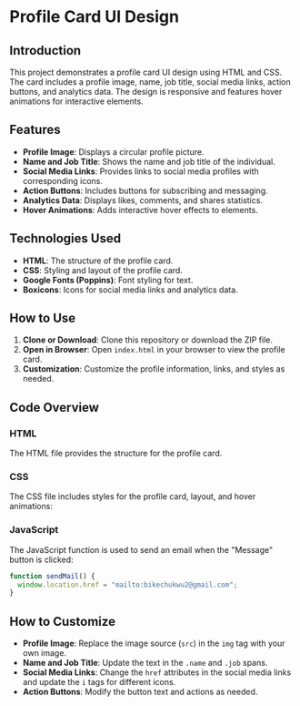 # Profile Card UI Design

## Introduction

This project demonstrates a profile card UI design using HTML and CSS. The card includes a profile image, name, job title, social media links, action buttons, and analytics data. The design is responsive and features hover animations for interactive elements.

## Features

- **Profile Image**: Displays a circular profile picture.
- **Name and Job Title**: Shows the name and job title of the individual.
- **Social Media Links**: Provides links to social media profiles with corresponding icons.
- **Action Buttons**: Includes buttons for subscribing and messaging.
- **Analytics Data**: Displays likes, comments, and shares statistics.
- **Hover Animations**: Adds interactive hover effects to elements.

## Technologies Used

- **HTML**: The structure of the profile card.
- **CSS**: Styling and layout of the profile card.
- **Google Fonts (Poppins)**: Font styling for text.
- **Boxicons**: Icons for social media links and analytics data.

## How to Use

1. **Clone or Download**: Clone this repository or download the ZIP file.
2. **Open in Browser**: Open `index.html` in your browser to view the profile card.
3. **Customization**: Customize the profile information, links, and styles as needed.

## Code Overview

### HTML

The HTML file provides the structure for the profile card.

### CSS

The CSS file includes styles for the profile card, layout, and hover animations:

### JavaScript

The JavaScript function is used to send an email when the "Message" button is clicked:

```javascript
function sendMail() {
  window.location.href = "mailto:bikechukwu2@gmail.com";
}
```

## How to Customize

- **Profile Image**: Replace the image source (`src`) in the `img` tag with your own image.
- **Name and Job Title**: Update the text in the `.name` and `.job` spans.
- **Social Media Links**: Change the `href` attributes in the social media links and update the `i` tags for different icons.
- **Action Buttons**: Modify the button text and actions as needed.
